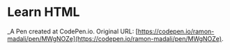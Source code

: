 # Learn HTML
 _A Pen created at CodePen.io. Original URL: [https://codepen.io/ramon-madali/pen/MWgNOZe](https://codepen.io/ramon-madali/pen/MWgNOZe).

 